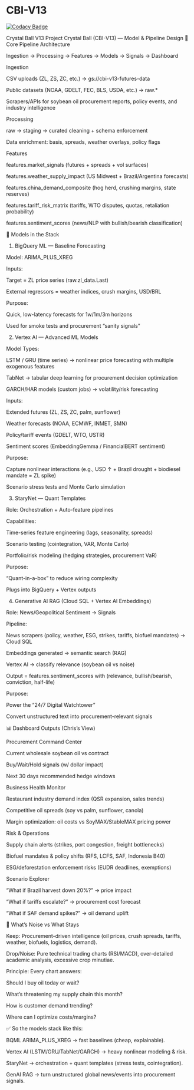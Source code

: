 # CBI-V13

[![Codacy Badge](https://api.codacy.com/project/badge/Grade/fea10458a9014610b041c0fb959809ff)](https://app.codacy.com/gh/zincdigitalofmiami/CBI-V13?utm_source=github.com&utm_medium=referral&utm_content=zincdigitalofmiami/CBI-V13&utm_campaign=Badge_Grade)

Crystal Ball V13
Project Crystal Ball (CBI-V13) — Model & Pipeline Design
📐 Core Pipeline Architecture

Ingestion → Processing → Features → Models → Signals → Dashboard

Ingestion

CSV uploads (ZL, ZS, ZC, etc.) → gs://cbi-v13-futures-data

Public datasets (NOAA, GDELT, FEC, BLS, USDA, etc.) → raw.*

Scrapers/APIs for soybean oil procurement reports, policy events, and industry intelligence

Processing

raw → staging → curated cleaning + schema enforcement

Data enrichment: basis, spreads, weather overlays, policy flags

Features

features.market_signals (futures + spreads + vol surfaces)

features.weather_supply_impact (US Midwest + Brazil/Argentina forecasts)

features.china_demand_composite (hog herd, crushing margins, state reserves)

features.tariff_risk_matrix (tariffs, WTO disputes, quotas, retaliation probability)

features.sentiment_scores (news/NLP with bullish/bearish classification)

🤖 Models in the Stack
1. BigQuery ML — Baseline Forecasting

Model: ARIMA_PLUS_XREG

Inputs:

Target = ZL price series (raw.zl_data.Last)

External regressors = weather indices, crush margins, USD/BRL

Purpose:

Quick, low-latency forecasts for 1w/1m/3m horizons

Used for smoke tests and procurement “sanity signals”

2. Vertex AI — Advanced ML Models

Model Types:

LSTM / GRU (time series) → nonlinear price forecasting with multiple exogenous features

TabNet → tabular deep learning for procurement decision optimization

GARCH/HAR models (custom jobs) → volatility/risk forecasting

Inputs:

Extended futures (ZL, ZS, ZC, palm, sunflower)

Weather forecasts (NOAA, ECMWF, INMET, SMN)

Policy/tariff events (GDELT, WTO, USTR)

Sentiment scores (EmbeddingGemma / FinancialBERT sentiment)

Purpose:

Capture nonlinear interactions (e.g., USD ↑ + Brazil drought + biodiesel mandate = ZL spike)

Scenario stress tests and Monte Carlo simulation

3. StaryNet — Quant Templates

Role: Orchestration + Auto-feature pipelines

Capabilities:

Time-series feature engineering (lags, seasonality, spreads)

Scenario testing (cointegration, VAR, Monte Carlo)

Portfolio/risk modeling (hedging strategies, procurement VaR)

Purpose:

“Quant-in-a-box” to reduce wiring complexity

Plugs into BigQuery + Vertex outputs

4. Generative AI RAG (Cloud SQL + Vertex AI Embeddings)

Role: News/Geopolitical Sentiment → Signals

Pipeline:

News scrapers (policy, weather, ESG, strikes, tariffs, biofuel mandates) → Cloud SQL

Embeddings generated → semantic search (RAG)

Vertex AI → classify relevance (soybean oil vs noise)

Output = features.sentiment_scores with (relevance, bullish/bearish, conviction, half-life)

Purpose:

Power the “24/7 Digital Watchtower”

Convert unstructured text into procurement-relevant signals

📊 Dashboard Outputs (Chris’s View)

Procurement Command Center

Current wholesale soybean oil vs contract

Buy/Wait/Hold signals (w/ dollar impact)

Next 30 days recommended hedge windows

Business Health Monitor

Restaurant industry demand index (QSR expansion, sales trends)

Competitive oil spreads (soy vs palm, sunflower, canola)

Margin optimization: oil costs vs SoyMAX/StableMAX pricing power

Risk & Operations

Supply chain alerts (strikes, port congestion, freight bottlenecks)

Biofuel mandates & policy shifts (RFS, LCFS, SAF, Indonesia B40)

ESG/deforestation enforcement risks (EUDR deadlines, exemptions)

Scenario Explorer

“What if Brazil harvest down 20%?” → price impact

“What if tariffs escalate?” → procurement cost forecast

“What if SAF demand spikes?” → oil demand uplift

🧭 What’s Noise vs What Stays

Keep: Procurement-driven intelligence (oil prices, crush spreads, tariffs, weather, biofuels, logistics, demand).

Drop/Noise: Pure technical trading charts (RSI/MACD), over-detailed academic analysis, excessive crop minutiae.

Principle: Every chart answers:

Should I buy oil today or wait?

What’s threatening my supply chain this month?

How is customer demand trending?

Where can I optimize costs/margins?

✅ So the models stack like this:

BQML ARIMA_PLUS_XREG → fast baselines (cheap, explainable).

Vertex AI (LSTM/GRU/TabNet/GARCH) → heavy nonlinear modeling & risk.

StaryNet → orchestration + quant templates (stress tests, cointegration).

GenAI RAG → turn unstructured global news/events into procurement signals.
